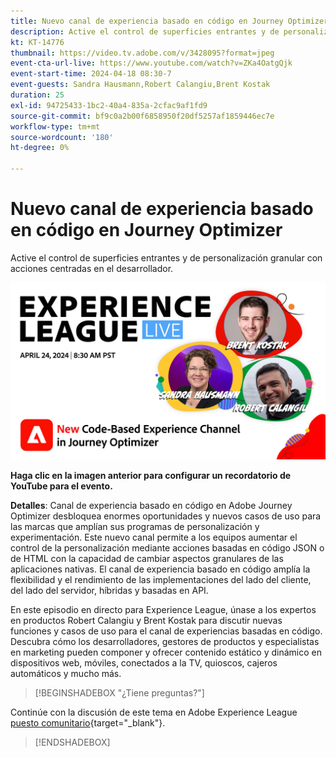 ```yaml
---
title: Nuevo canal de experiencia basado en código en Journey Optimizer
description: Active el control de superficies entrantes y de personalización granular con acciones centradas en el desarrollador.
kt: KT-14776
thumbnail: https://video.tv.adobe.com/v/3428095?format=jpeg
event-cta-url-live: https://www.youtube.com/watch?v=ZKa4OatgQjk
event-start-time: 2024-04-18 08:30-7
event-guests: Sandra Hausmann,Robert Calangiu,Brent Kostak
duration: 25
exl-id: 94725433-1bc2-40a4-835a-2cfac9af1fd9
source-git-commit: bf9c0a2b00f6858950f20df5257af1859446ec7e
workflow-type: tm+mt
source-wordcount: '180'
ht-degree: 0%

---
```


# Nuevo canal de experiencia basado en código en Journey Optimizer

Active el control de superficies entrantes y de personalización granular con acciones centradas en el desarrollador.

[![ExL LIVE 17 de enero de 2024](assets/WebBanner-Apr24-2024.jpg)](https://www.youtube.com/watch?v=ZKa4OatgQjk)

**Haga clic en la imagen anterior para configurar un recordatorio de YouTube para el evento.**

**Detalles**: Canal de experiencia basado en código en Adobe Journey Optimizer desbloquea enormes oportunidades y nuevos casos de uso para las marcas que amplían sus programas de personalización y experimentación. Este nuevo canal permite a los equipos aumentar el control de la personalización mediante acciones basadas en código JSON o de HTML con la capacidad de cambiar aspectos granulares de las aplicaciones nativas. El canal de experiencia basado en código amplía la flexibilidad y el rendimiento de las implementaciones del lado del cliente, del lado del servidor, híbridas y basadas en API.

En este episodio en directo para Experience League, únase a los expertos en productos Robert Calangiu y Brent Kostak para discutir nuevas funciones y casos de uso para el canal de experiencias basadas en código. Descubra cómo los desarrolladores, gestores de productos y especialistas en marketing pueden componer y ofrecer contenido estático y dinámico en dispositivos web, móviles, conectados a la TV, quioscos, cajeros automáticos y mucho más.

>[!BEGINSHADEBOX &quot;¿Tiene preguntas?&quot;]

Continúe con la discusión de este tema en Adobe Experience League [puesto comunitario](https://experienceleaguecommunities.adobe.com/t5/journey-optimizer-discussions/experience-league-live-post-session-discussion-new-code-based/m-p/668305#M205){target="_blank"}.

>[!ENDSHADEBOX]

